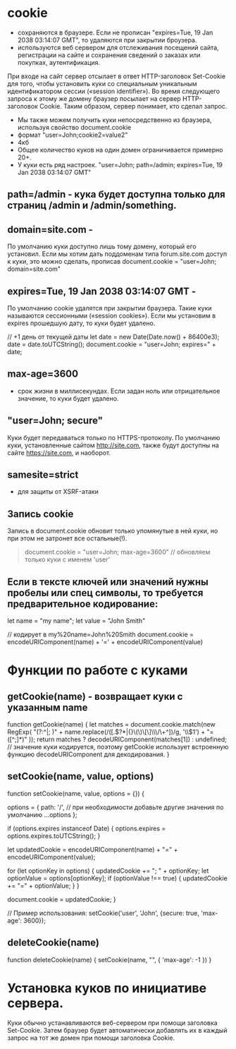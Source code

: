 # cookie

- сохраняются в браузере. Если не прописан "expires=Tue, 19 Jan 2038 03:14:07 GMT", то удаляются при закрытии броузера.
- используются веб сервером для отслеживания посещений сайта, 
  регистрации на сайте и 
  сохранения сведений о заказах или покупках,
  аутентификация.

При входе на сайт сервер отсылает в ответ HTTP-заголовок Set-Cookie для того, чтобы 
установить куки со специальным уникальным идентификатором сессии («session identifier»).
Во время следующего запроса к этому же домену браузер посылает на сервер HTTP-заголовок Cookie.
Таким образом, сервер понимает, кто сделал запрос.

- Мы также можем получить куки непосредственно из браузера, используя свойство document.cookie
- формат "user=John;cookie2=value2"
- 4кб
- Общее количество куков на один домен ограничивается примерно 20+.
- У куки есть ряд настроек.
  "user=John; path=/admin; expires=Tue, 19 Jan 2038 03:14:07 GMT"



## path=/admin - кука будет доступна только для страниц /admin и /admin/something.
## domain=site.com -
По умолчанию куки доступно лишь тому домену, который его установил.
Если мы хотим дать поддоменам типа forum.site.com доступ к куки, это можно сделать, прописав
document.cookie = "user=John; domain=site.com"


## expires=Tue, 19 Jan 2038 03:14:07 GMT -
По умолчанию cookie удалятся при закрытии браузера. Такие куки называются сессионными («session cookies»).
Если мы установим в expires прошедшую дату, то куки будет удалено.

// +1 день от текущей даты
let date = new Date(Date.now() + 86400e3);
date = date.toUTCString();
document.cookie = "user=John; expires=" + date;


## max-age=3600
- срок жизни в миллисекундах.
  Если задан ноль или отрицательное значение, то куки будет удалено.


## "user=John; secure"
Куки будет передаваться только по HTTPS-протоколу.
По умолчанию куки, установленные сайтом http://site.com, также будут доступны на сайте https://site.com, и наоборот.

## samesite=strict
- для защиты от XSRF-атаки

## Запись cookie
Запись в document.cookie обновит только упомянутые в ней куки, но при этом не затронет все остальные(!).

>document.cookie = "user=John; max-age=3600"         // обновляем только куки с именем 'user'



## Если в тексте ключей или значений нужны пробелы или спец символы, то требуется предварительное кодирование:
let name = "my name";
let value = "John Smith"

// кодирует в my%20name=John%20Smith
document.cookie = encodeURIComponent(name) + '=' + encodeURIComponent(value)



# Функции по работе с куками

## getCookie(name) - возвращает куки с указанным name

function getCookie(name) {
let matches = document.cookie.match(new RegExp(
"(?:^|; )" + name.replace(/([\.$?*|{}\(\)\[\]\\\/\+^])/g, '\\$1') + "=([^;]*)"
));
return matches ? decodeURIComponent(matches[1]) : undefined;    // значение куки кодируется, поэтому getCookie использует встроенную функцию decodeURIComponent для декодирования.
}


## setCookie(name, value, options)
function setCookie(name, value, options = {}) {

options = {
path: '/',
// при необходимости добавьте другие значения по умолчанию
...options
};

if (options.expires instanceof Date) {
options.expires = options.expires.toUTCString();
}

let updatedCookie = encodeURIComponent(name) + "=" + encodeURIComponent(value);

for (let optionKey in options) {
updatedCookie += "; " + optionKey;
let optionValue = options[optionKey];
if (optionValue !== true) {
updatedCookie += "=" + optionValue;
}
}

document.cookie = updatedCookie;
}

// Пример использования:
setCookie('user', 'John', {secure: true, 'max-age': 3600});


## deleteCookie(name)
function deleteCookie(name) {
setCookie(name, "", {
'max-age': -1
})
}




# Установка куков по инициативе сервера.
Куки обычно устанавливаются веб-сервером при помощи заголовка Set-Cookie. 
Затем браузер будет автоматически добавлять их в каждый запрос на тот же домен при помощи заголовка Cookie.












